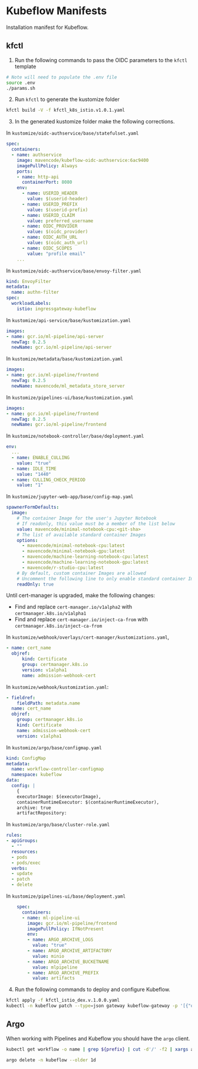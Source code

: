 # Kubeflow Manifests

Installation manifest for Kubeflow.

## kfctl

1. Run the following commands to pass the OIDC parameters to the `kfctl` template

```sh
# Note will need to populate the .env file
source .env
./params.sh
```

2. Run `kfctl` to generate the kustomize folder

```sh
kfctl build -V -f kfctl_k8s_istio.v1.0.1.yaml
```

3. In the generated kustomize folder make the following corrections.

In `kustomize/oidc-authservice/base/statefulset.yaml`

```yaml
spec:
  containers:
  - name: authservice
    image: mavencode/kubeflow-oidc-authservice:6ac9400
    imagePullPolicy: Always
    ports:
    - name: http-api
      containerPort: 8080
    env:
      - name: USERID_HEADER
        value: $(userid-header)
      - name: USERID_PREFIX
        value: $(userid-prefix)
      - name: USERID_CLAIM
        value: preferred_username
      - name: OIDC_PROVIDER
        value: $(oidc_provider)
      - name: OIDC_AUTH_URL
        value: $(oidc_auth_url)
      - name: OIDC_SCOPES
        value: "profile email"
    ...
```

In `kustomize/oidc-authservice/base/envoy-filter.yaml`

```yaml
kind: EnvoyFilter
metadata:
  name: authn-filter
spec:
  workloadLabels:
    istio: ingressgateway-kubeflow
```

In `kustomize/api-service/base/kustomization.yaml`

```yaml
images:
- name: gcr.io/ml-pipeline/api-server
  newTag: 0.2.5
  newName: gcr.io/ml-pipeline/api-server
```

In `kustomize/metadata/base/kustomization.yaml`

```yaml
images:
- name: gcr.io/ml-pipeline/frontend
  newTag: 0.2.5
  newName: mavencode/ml_metadata_store_server
```


In `kustomize/pipelines-ui/base/kustomization.yaml`

```yaml
images:
- name: gcr.io/ml-pipeline/frontend
  newTag: 0.2.5
  newName: gcr.io/ml-pipeline/frontend
```


In `kustomize/notebook-controller/base/deployment.yaml`

```yaml
env:
  ...
  - name: ENABLE_CULLING
    value: "true"
  - name: IDLE_TIME
    value: "1440"
  - name: CULLING_CHECK_PERIOD
    value: "1"
```

In `kustomize/jupyter-web-app/base/config-map.yaml`

```yaml
spawnerFormDefaults:
  image:
    # The container Image for the user's Jupyter Notebook
    # If readonly, this value must be a member of the list below
    value: mavencode/minimal-notebook-cpu:<git-sha>
    # The list of available standard container Images
    options:
      - mavencode/minimal-notebook-cpu:latest
      - mavencode/minimal-notebook-gpu:latest
      - mavencode/machine-learning-notebook-cpu:latest
      - mavencode/machine-learning-notebook-gpu:latest
      - mavencode/r-studio-cpu:latest
    # By default, custom container Images are allowed
    # Uncomment the following line to only enable standard container Images
    readOnly: true
```


Until cert-manager is upgraded, make the following changes:
  - Find and replace `cert-manager.io/v1alpha2` with `certmanager.k8s.io/v1alpha1`
  - Find and replace `cert-manager.io/inject-ca-from` with `certmanager.k8s.io/inject-ca-from`

In `kustomize/webhook/overlays/cert-manager/kustomizations.yaml`,

```yaml
- name: cert_name
  objref:
      kind: Certificate
      group: certmanager.k8s.io
      version: v1alpha1
      name: admission-webhook-cert
```

In `kustomize/webhook/kustomization.yaml`:

```yaml
- fieldref:
    fieldPath: metadata.name
  name: cert_name
  objref:
    group: certmanager.k8s.io
    kind: Certificate
    name: admission-webhook-cert
    version: v1alpha1
```


In `kustomize/argo/base/configmap.yaml`

```yaml
kind: ConfigMap
metadata:
  name: workflow-controller-configmap
  namespace: kubeflow
data:
  config: |
    {
    executorImage: $(executorImage),
    containerRuntimeExecutor: $(containerRuntimeExecutor),
    archive: true
    artifactRepository:
```

In `kustomize/argo/base/cluster-role.yaml`

```yaml
rules:
- apiGroups:
  - ""
  resources:
  - pods
  - pods/exec
  verbs:
  - update
  - patch
  - delete
```

In `kustomize/pipelines-ui/base/deployment.yaml`

```yaml
    spec:
      containers:
      - name: ml-pipeline-ui
        image: gcr.io/ml-pipeline/frontend
        imagePullPolicy: IfNotPresent
        env:
        - name: ARGO_ARCHIVE_LOGS
          value: "true"
        - name: ARGO_ARCHIVE_ARTIFACTORY
          value: minio
        - name: ARGO_ARCHIVE_BUCKETNAME
          value: mlpipeline
        - name: ARGO_ARCHIVE_PREFIX
          value: artifacts
```


4. Run the following commands to deploy and configure Kubeflow.

```sh
kfctl apply -f kfctl_istio_dex.v.1.0.0.yaml
kubectl -n kubeflow patch --type=json gateway kubeflow-gateway -p '[{"op":"replace","path":"/spec/selector/istio","value":"ingressgateway-kubeflow"}]'
```

## Argo

When working with Pipelines and Kubeflow you should have the `argo` client.

```sh
kubectl get workflow -o name | grep ${prefix} | cut -d'/' -f2 | xargs argo -n kubeflow delete

argo delete -n kubeflow --older 1d
```
